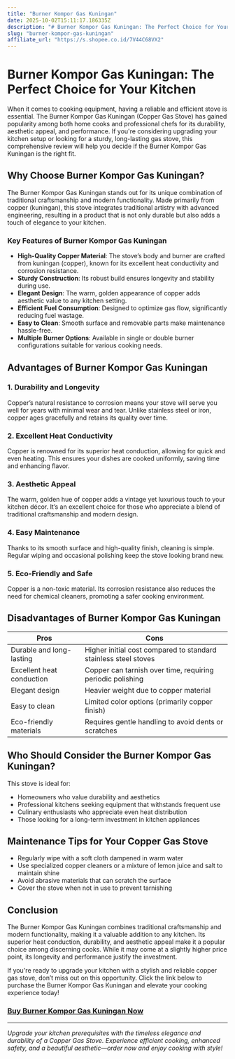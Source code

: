 ```yaml
---
title: "Burner Kompor Gas Kuningan"
date: 2025-10-02T15:11:17.186335Z
description: "# Burner Kompor Gas Kuningan: The Perfect Choice for Your Kitchen..."
slug: "burner-kompor-gas-kuningan"
affiliate_url: "https://s.shopee.co.id/7V44C68VX2"
---
```

# Burner Kompor Gas Kuningan: The Perfect Choice for Your Kitchen

When it comes to cooking equipment, having a reliable and efficient stove is essential. The Burner Kompor Gas Kuningan (Copper Gas Stove) has gained popularity among both home cooks and professional chefs for its durability, aesthetic appeal, and performance. If you're considering upgrading your kitchen setup or looking for a sturdy, long-lasting gas stove, this comprehensive review will help you decide if the Burner Kompor Gas Kuningan is the right fit.

## Why Choose Burner Kompor Gas Kuningan?

The Burner Kompor Gas Kuningan stands out for its unique combination of traditional craftsmanship and modern functionality. Made primarily from copper (kuningan), this stove integrates traditional artistry with advanced engineering, resulting in a product that is not only durable but also adds a touch of elegance to your kitchen.

### Key Features of Burner Kompor Gas Kuningan

- **High-Quality Copper Material**: The stove’s body and burner are crafted from kuningan (copper), known for its excellent heat conductivity and corrosion resistance.
- **Sturdy Construction**: Its robust build ensures longevity and stability during use.
- **Elegant Design**: The warm, golden appearance of copper adds aesthetic value to any kitchen setting.
- **Efficient Fuel Consumption**: Designed to optimize gas flow, significantly reducing fuel wastage.
- **Easy to Clean**: Smooth surface and removable parts make maintenance hassle-free.
- **Multiple Burner Options**: Available in single or double burner configurations suitable for various cooking needs.

## Advantages of Burner Kompor Gas Kuningan

### 1. Durability and Longevity

Copper’s natural resistance to corrosion means your stove will serve you well for years with minimal wear and tear. Unlike stainless steel or iron, copper ages gracefully and retains its quality over time.

### 2. Excellent Heat Conductivity

Copper is renowned for its superior heat conduction, allowing for quick and even heating. This ensures your dishes are cooked uniformly, saving time and enhancing flavor.

### 3. Aesthetic Appeal

The warm, golden hue of copper adds a vintage yet luxurious touch to your kitchen décor. It’s an excellent choice for those who appreciate a blend of traditional craftsmanship and modern design.

### 4. Easy Maintenance

Thanks to its smooth surface and high-quality finish, cleaning is simple. Regular wiping and occasional polishing keep the stove looking brand new.

### 5. Eco-Friendly and Safe

Copper is a non-toxic material. Its corrosion resistance also reduces the need for chemical cleaners, promoting a safer cooking environment.

## Disadvantages of Burner Kompor Gas Kuningan

| Pros | Cons |
|---|---|
| Durable and long-lasting | Higher initial cost compared to standard stainless steel stoves |
| Excellent heat conduction | Copper can tarnish over time, requiring periodic polishing |
| Elegant design | Heavier weight due to copper material |
| Easy to clean | Limited color options (primarily copper finish) |
| Eco-friendly materials | Requires gentle handling to avoid dents or scratches |

## Who Should Consider the Burner Kompor Gas Kuningan?

This stove is ideal for:

- Homeowners who value durability and aesthetics
- Professional kitchens seeking equipment that withstands frequent use
- Culinary enthusiasts who appreciate even heat distribution
- Those looking for a long-term investment in kitchen appliances

## Maintenance Tips for Your Copper Gas Stove

- Regularly wipe with a soft cloth dampened in warm water
- Use specialized copper cleaners or a mixture of lemon juice and salt to maintain shine
- Avoid abrasive materials that can scratch the surface
- Cover the stove when not in use to prevent tarnishing

## Conclusion

The Burner Kompor Gas Kuningan combines traditional craftsmanship and modern functionality, making it a valuable addition to any kitchen. Its superior heat conduction, durability, and aesthetic appeal make it a popular choice among discerning cooks. While it may come at a slightly higher price point, its longevity and performance justify the investment.

If you're ready to upgrade your kitchen with a stylish and reliable copper gas stove, don’t miss out on this opportunity. Click the link below to purchase the Burner Kompor Gas Kuningan and elevate your cooking experience today!

### [Buy Burner Kompor Gas Kuningan Now](https://s.shopee.co.id/7V44C68VX2)

---

*Upgrade your kitchen prerequisites with the timeless elegance and durability of a Copper Gas Stove. Experience efficient cooking, enhanced safety, and a beautiful aesthetic—order now and enjoy cooking with style!*